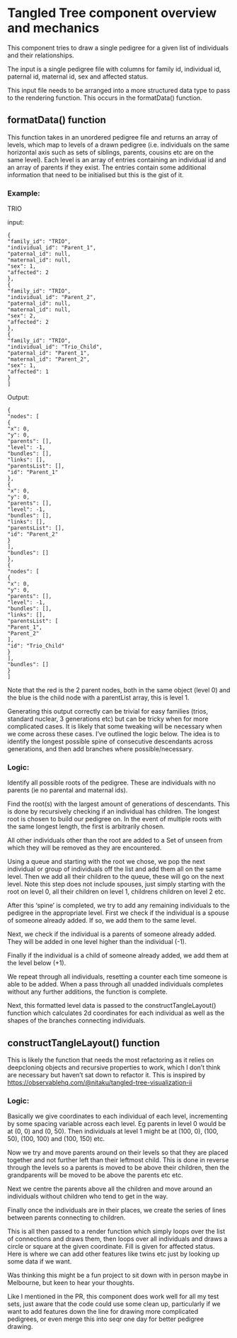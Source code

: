 # Tangled Tree component overview and mechanics

This component tries to draw a single pedigree for a given list of individuals and their relationships.

The input is a single pedigree file with columns for family id, individual id, paternal id, maternal id, sex and affected status.

This input file needs to be arranged into a more structured data type to pass to the rendering function. This occurs in the formatData() function.

## formatData() function

This function takes in an unordered pedigree file and returns an array of levels, which map to levels of a drawn pedigree (i.e. individuals on the same horizontal axis such as sets of siblings, parents, cousins etc are on the same level). Each level is an array of entries containing an individual id and an array of parents if they exist. The entries contain some additional information that need to be initialised but this is the gist of it.

### Example:

TRIO

input:

```[
{
"family_id": "TRIO",
"individual_id": "Parent_1",
"paternal_id": null,
"maternal_id": null,
"sex": 1,
"affected": 2
},
{
"family_id": "TRIO",
"individual_id": "Parent_2",
"paternal_id": null,
"maternal_id": null,
"sex": 2,
"affected": 2
},
{
"family_id": "TRIO",
"individual_id": "Trio_Child",
"paternal_id": "Parent_1",
"maternal_id": "Parent_2",
"sex": 1,
"affected": 1
}
]
```

Output:

```[
{
"nodes": [
{
"x": 0,
"y": 0,
"parents": [],
"level": -1,
"bundles": [],
"links": [],
"parentsList": [],
"id": "Parent_1"
},
{
"x": 0,
"y": 0,
"parents": [],
"level": -1,
"bundles": [],
"links": [],
"parentsList": [],
"id": "Parent_2"
}
],
"bundles": []
},
{
"nodes": [
{
"x": 0,
"y": 0,
"parents": [],
"level": -1,
"bundles": [],
"links": [],
"parentsList": [
"Parent_1",
"Parent_2"
],
"id": "Trio_Child"
}
],
"bundles": []
}
]
```

Note that the red is the 2 parent nodes, both in the same object (level 0) and the blue is the child node with a parentList array, this is level 1.

Generating this output correctly can be trivial for easy families (trios, standard nuclear, 3 generations etc) but can be tricky when for more complicated cases. It is likely that some tweaking will be necessary when we come across these cases. I’ve outlined the logic below. The idea is to identify the longest possible spine of consecutive descendants across generations, and then add branches where possible/necessary.

### Logic:

Identify all possible roots of the pedigree. These are individuals with no parents (ie no parental and maternal ids).

Find the root(s) with the largest amount of generations of descendants. This is done by recursively checking if an individual has children. The longest root is chosen to build our pedigree on. In the event of multiple roots with the same longest length, the first is arbitrarily chosen.

All other individuals other than the root are added to a Set of unseen from which they will be removed as they are encountered.

Using a queue and starting with the root we chose, we pop the next individual or group of individuals off the list and add them all on the same level. Then we add all their children to the queue, these will go on the next level. Note this step does not include spouses, just simply starting with the root on level 0, all their children on level 1, childrens children on level 2 etc.

After this ‘spine’ is completed, we try to add any remaining individuals to the pedigree in the appropriate level. First we check if the individual is a spouse of someone already added. If so, we add them to the same level.

Next, we check if the individual is a parents of someone already added. They will be added in one level higher than the individual (-1).

Finally if the individual is a child of someone already added, we add them at the level below (+1).

We repeat through all individuals, resetting a counter each time someone is able to be added. When a pass through all unadded individuals completes without any further additions, the function is complete.

Next, this formatted level data is passed to the constructTangleLayout() function which calculates 2d coordinates for each individual as well as the shapes of the branches connecting individuals.

## constructTangleLayout() function

This is likely the function that needs the most refactoring as it relies on deepcloning objects and recursive properties to work, which I don’t think are necessary but haven’t sat down to refactor it. This is inspired by https://observablehq.com/@nitaku/tangled-tree-visualization-ii

### Logic:

Basically we give coordinates to each individual of each level, incrementing by some spacing variable across each level. Eg parents in level 0 would be at (0, 0) and (0, 50). Then individuals at level 1 might be at (100, 0), (100, 50), (100, 100) and (100, 150) etc.

Now we try and move parents around on their levels so that they are placed together and not further left than their leftmost child. This is done in reverse through the levels so a parents is moved to be above their children, then the grandparents will be moved to be above the parents etc etc.

Next we centre the parents above all the children and move around an individuals without children who tend to get in the way.

Finally once the individuals are in their places, we create the series of lines between parents connecting to children.

This is all then passed to a render function which simply loops over the list of connections and draws them, then loops over all individuals and draws a circle or square at the given coordinate. Fill is given for affected status. Here is where we can add other features like twins etc just by looking up some data if we want.

Was thinking this might be a fun project to sit down with in person maybe in Melbourne, but keen to hear your thoughts.

Like I mentioned in the PR, this component does work well for all my test sets, just aware that the code could use some clean up, particularly if we want to add features down the line for drawing more complicated pedigrees, or even merge this into seqr one day for better pedigree drawing.
